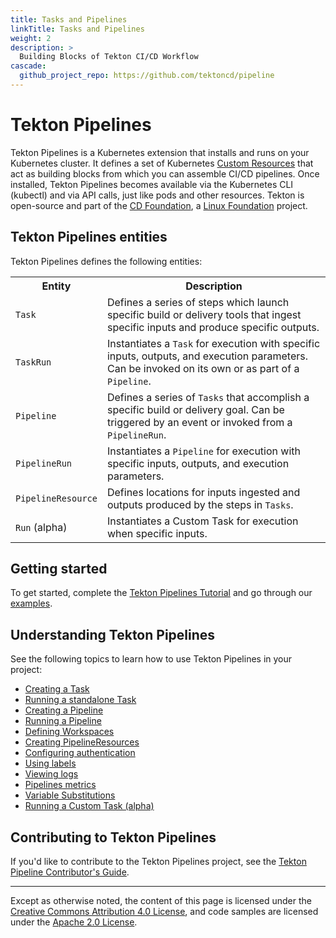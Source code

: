```yaml
---
title: Tasks and Pipelines
linkTitle: Tasks and Pipelines
weight: 2
description: >
  Building Blocks of Tekton CI/CD Workflow
cascade:
  github_project_repo: https://github.com/tektoncd/pipeline
---
```

# Tekton Pipelines

Tekton Pipelines is a Kubernetes extension that installs and runs on your Kubernetes cluster.
It defines a set of Kubernetes [Custom Resources](https://kubernetes.io/docs/concepts/extend-kubernetes/api-extension/custom-resources/) that act as building blocks from which you can assemble CI/CD pipelines. Once installed,
Tekton Pipelines becomes available via the Kubernetes CLI (kubectl) and via API calls, just
like pods and other resources. Tekton is open-source and part of the [CD Foundation](https://cd.foundation/),
a [Linux Foundation](https://www.linuxfoundation.org/projects/) project.

## Tekton Pipelines entities

Tekton Pipelines defines the following entities:

<table>
  <tr>
    <th>Entity</th>
    <th>Description</th>
  </tr>
  <tr>
    <td><code>Task</code></td>
    <td>Defines a series of steps which launch specific build or delivery tools that ingest specific inputs and produce specific outputs.</td>
  </tr>
  <tr>
    <td><code>TaskRun</code></td>
    <td>Instantiates a <code>Task</code> for execution with specific inputs, outputs, and execution parameters. Can be invoked on its own or as part of a <code>Pipeline</code>.</td>
  </tr>
  <tr>
    <td><code>Pipeline</code></td>
    <td>Defines a series of <code>Tasks</code> that accomplish a specific build or delivery goal. Can be triggered by an event or invoked from a <code>PipelineRun</code>.</td>
  </tr>
  <tr>
    <td><code>PipelineRun</code></td>
    <td>Instantiates a <code>Pipeline</code> for execution with specific inputs, outputs, and execution parameters.</td>
  </tr>
  <tr>
    <td><code>PipelineResource</code></td>
    <td>Defines locations for inputs ingested and outputs produced by the steps in <code>Tasks</code>.</td>
  </tr>
  <tr>
    <td><Code>Run</code> (alpha)</td>
    <td>Instantiates a Custom Task for execution when specific inputs.</td>
  </tr>
</table>

## Getting started

To get started, complete the [Tekton Pipelines Tutorial](https://github.com/tektoncd/pipeline/blob/master/docs/tutorial.md) and go through our
[examples](https://github.com/tektoncd/pipeline/tree/master/examples).

## Understanding Tekton Pipelines

See the following topics to learn how to use Tekton Pipelines in your project:

- [Creating a Task](/vault/Pipelines-v0.17.3/tasks/)
- [Running a standalone Task](/vault/Pipelines-v0.17.3/taskruns/)
- [Creating a Pipeline](/vault/Pipelines-v0.17.3/pipelines/)
- [Running a Pipeline](/vault/Pipelines-v0.17.3/pipelineruns/)
- [Defining Workspaces](/vault/Pipelines-v0.17.3/workspaces/)
- [Creating PipelineResources](/vault/Pipelines-v0.17.3/resources/)
- [Configuring authentication](/vault/Pipelines-v0.17.3/auth/)
- [Using labels](/vault/Pipelines-v0.17.3/labels/)
- [Viewing logs](/vault/Pipelines-v0.17.3/logs/)
- [Pipelines metrics](/vault/Pipelines-v0.17.3/metrics/)
- [Variable Substitutions](/vault/Pipelines-v0.17.3/variables/)
- [Running a Custom Task (alpha)](https://github.com/tektoncd/pipeline/tree/release-v0.17.x/docs/runs.md)

## Contributing to Tekton Pipelines

If you'd like to contribute to the Tekton Pipelines project, see the [Tekton Pipeline Contributor's Guide](https://github.com/tektoncd/pipeline/blob/master/CONTRIBUTING.md).

---

Except as otherwise noted, the content of this page is licensed under the
[Creative Commons Attribution 4.0 License](https://creativecommons.org/licenses/by/4.0/),
and code samples are licensed under the
[Apache 2.0 License](https://www.apache.org/licenses/LICENSE-2.0).
